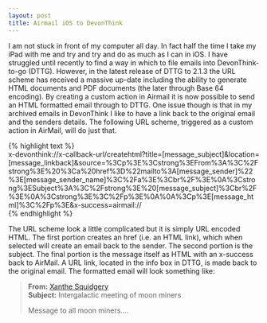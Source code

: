 ```yaml
---
layout: post
title: Airmail iOS to DevonThink
---
```

I am not stuck in front of my computer all day. In fact half the time I take my iPad with me and try and try and do as much as I can in iOS. I have struggled until recently to find a way in which to file emails into DevonThink-to-go (DTTG). However, in the latest release of DTTG to 2.1.3 the URL scheme has received a massive up-date including the ability to generate HTML documents and PDF documents (the later through Base 64 encoding). By creating a custom action in Airmail it is now possible to send an HTML formatted email through to DTTG. One issue though is that in my archived emails in DevonThink I like to have a link back to the original email and the senders details. The following URL scheme, triggered as a custom action in AirMail, will do just that.

{% highlight text %}  
x-devonthink://x-callback-url/createhtml?title=[message_subject]&location=[message_linkback]&source=%3Cp%3E%3Cstrong%3EFrom%3A%3C%2Fstrong%3E%20%3Ca%20href%3D%22mailto%3A[message_sender]%22%3E[message_sender_name]%3C%2Fa%3E%3Cbr%2F%3E%0A%3Cstrong%3ESubject%3A%3C%2Fstrong%3E%20[message_subject]%3Cbr%2F%3E%0A%3Cstrong%3E%3C%2Fp%3E%0A%0A%3Cp%3E[message_html]%3C%2Fp%3E&x-success=airmail://  
{% endhighlight %}

The URL scheme look a little complicated but it is simply URL encoded HTML. The first portion creates an href (i.e. an HTML link), which when selected will create an email back to the sender. The second portion is the subject. The final portion is the message itself as HTML with an x-success back to AirMail. A URL link, located in the info box in DTTG, is made back to the original email. The formatted email will look something like:



> **From:** [Xanthe Squidgery](example.com)  
> **Subject:** Intergalactic meeting of moon miners  
>
> Message to all moon miners....